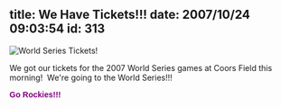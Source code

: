 title: We Have Tickets!!!
date: 2007/10/24 09:03:54
id: 313
---
![World Series Tickets!](/journal_images/WSTicket-journal.jpg)

We got our tickets for the 2007 World Series games at Coors Field this morning!  We're going to the World Series!!! 

<font face="Arial" color="#800080">**Go Rockies!!!**